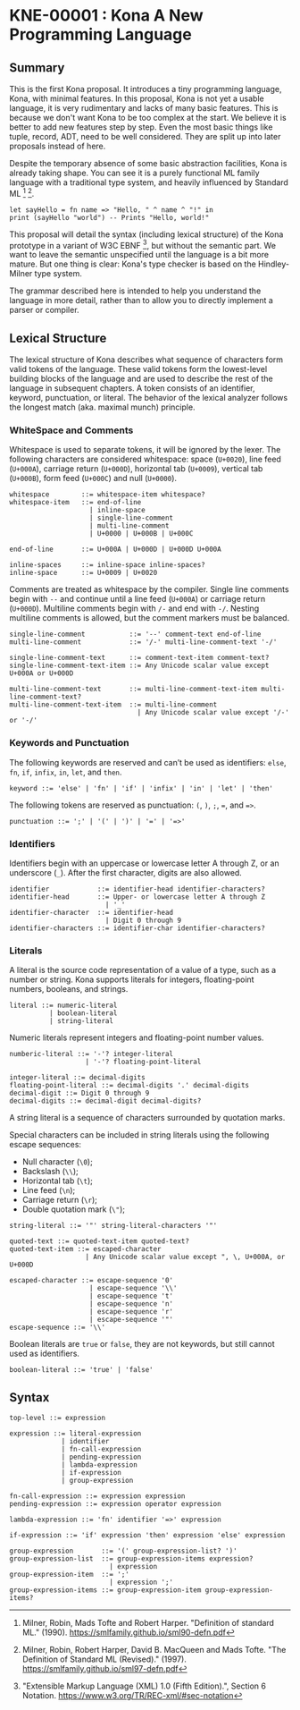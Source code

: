 KNE-00001 : Kona A New Programming Language
===========================================

Summary
-------

This is the first Kona proposal. It introduces a tiny programming language,
Kona, with minimal features. In this proposal, Kona is not yet a usable
language, it is very rudimentary and lacks of many basic features. This is
because we don't want Kona to be too complex at the start. We believe it is
better to add new features step by step. Even the most basic things like tuple,
record, ADT, need to be well considered. They are split up into later proposals
instead of here.

Despite the temporary absence of some basic abstraction facilities, Kona is
already taking shape. You can see it is a purely functional ML family language
with a traditional type system, and heavily influenced by Standard ML [^1] [^2].

```
let sayHello = fn name => "Hello, " ^ name ^ "!" in
print (sayHello "world") -- Prints "Hello, world!"
```

This proposal will detail the syntax (including lexical structure) of the Kona
prototype in a variant of W3C EBNF [^3], but without the semantic part. We want
to leave the semantic unspecified until the language is a bit more mature. But
one thing is clear: Kona's type checker is based on the Hindley-Milner type
system.

The grammar described here is intended to help you understand the language in
more detail, rather than to allow you to directly implement a parser or
compiler.

Lexical Structure
-----------------

The lexical structure of Kona describes what sequence of characters form valid
tokens of the language. These valid tokens form the lowest-level building blocks
of the language and are used to describe the rest of the language in subsequent
chapters. A token consists of an identifier, keyword, punctuation, or literal.
The behavior of the lexical analyzer follows the longest match (aka. maximal
munch) principle.

### WhiteSpace and Comments

Whitespace is used to separate tokens, it will be ignored by the lexer. The
following characters are considered whitespace: space (`U+0020`), line feed
(`U+000A`), carriage return (`U+000D`), horizontal tab (`U+0009`), vertical tab
(`U+000B`), form feed (`U+000C`) and null (`U+0000`).

```
whitespace        ::= whitespace-item whitespace?
whitespace-item   ::= end-of-line
                    | inline-space
                    | single-line-comment
                    | multi-line-comment
                    | U+0000 | U+000B | U+000C

end-of-line       ::= U+000A | U+000D | U+000D U+000A

inline-spaces     ::= inline-space inline-spaces?
inline-space      ::= U+0009 | U+0020
```

Comments are treated as whitespace by the compiler. Single line comments begin
with `--` and continue until a line feed (`U+000A`) or carriage return
(`U+000D`). Multiline comments begin with `/-` and end with `-/`. Nesting
multiline comments is allowed, but the comment markers must be balanced.

```
single-line-comment           ::= '--' comment-text end-of-line
multi-line-comment            ::= '/-' multi-line-comment-text '-/'

single-line-comment-text      ::= comment-text-item comment-text?
single-line-comment-text-item ::= Any Unicode scalar value except U+000A or U+000D

multi-line-comment-text       ::= multi-line-comment-text-item multi-line-comment-text?
multi-line-comment-text-item  ::= multi-line-comment
                                | Any Unicode scalar value except '/-' or '-/'
```

### Keywords and Punctuation

The following keywords are reserved and can’t be used as identifiers: `else`,
`fn`, `if`, `infix`, `in`, `let`, and `then`.

```
keyword ::= 'else' | 'fn' | 'if' | 'infix' | 'in' | 'let' | 'then'
```

The following tokens are reserved as punctuation: `(`, `)`, `;`, `=`, and `=>`.

```
punctuation ::= ';' | '(' | ')' | '=' | '=>'
```

### Identifiers

Identifiers begin with an uppercase or lowercase letter A through Z, or an
underscore (`_`). After the first character, digits are also allowed.

```
identifier            ::= identifier-head identifier-characters?
identifier-head       ::= Upper- or lowercase letter A through Z
                        | '_'
identifier-character  ::= identifier-head
                        | Digit 0 through 9
identifier-characters ::= identifier-char identifier-characters?
```

### Literals

A literal is the source code representation of a value of a type, such as a
number or string. Kona supports literals for integers, floating-point numbers,
booleans, and strings.

```
literal ::= numeric-literal
          | boolean-literal
          | string-literal
```

Numeric literals represent integers and floating-point number values.

```
numberic-literal ::= '-'? integer-literal
                   | '-'? floating-point-literal

integer-literal ::= decimal-digits
floating-point-literal ::= decimal-digits '.' decimal-digits
decimal-digit ::= Digit 0 through 9
decimal-digits ::= decimal-digit decimal-digits?
```

A string literal is a sequence of characters surrounded by quotation marks.

Special characters can be included in string literals using the following escape
sequences:

- Null character (`\0`);
- Backslash (`\\`);
- Horizontal tab (`\t`);
- Line feed (`\n`);
- Carriage return (`\r`);
- Double quotation mark (`\"`);

```
string-literal ::= '"' string-literal-characters '"'

quoted-text ::= quoted-text-item quoted-text?
quoted-text-item ::= escaped-character
                   | Any Unicode scalar value except ", \, U+000A, or U+000D

escaped-character ::= escape-sequence '0'
                    | escape-sequence '\\'
                    | escape-sequence 't'
                    | escape-sequence 'n'
                    | escape-sequence 'r'
                    | escape-sequence '"'
escape-sequence ::= '\\'
```

Boolean literals are `true` or `false`, they are not keywords, but still cannot
used as identifiers.

```
boolean-literal ::= 'true' | 'false'
```

Syntax
------

```
top-level ::= expression

expression ::= literal-expression
             | identifier
             | fn-call-expression
             | pending-expression
             | lambda-expression
             | if-expression
             | group-expression

fn-call-expression ::= expression expression
pending-expression ::= expression operator expression

lambda-expression ::= 'fn' identifier '=>' expression

if-expression ::= 'if' expression 'then' expression 'else' expression

group-expression       ::= '(' group-expression-list? ')'
group-expression-list  ::= group-expression-items expression?
                         | expression
group-expression-item  ::= ';'
                         | expression ';'
group-expression-items ::= group-expression-item group-expression-items?
```

[^1]: Milner, Robin, Mads Tofte and Robert Harper. "Definition of standard ML."
      (1990). https://smlfamily.github.io/sml90-defn.pdf
[^2]: Milner, Robin, Robert Harper, David B. MacQueen and Mads Tofte. "The
      Definition of Standard ML (Revised)."  (1997).
      https://smlfamily.github.io/sml97-defn.pdf
[^3]: "Extensible Markup Language (XML) 1.0 (Fifth Edition).", Section 6
      Notation. https://www.w3.org/TR/REC-xml/#sec-notation
